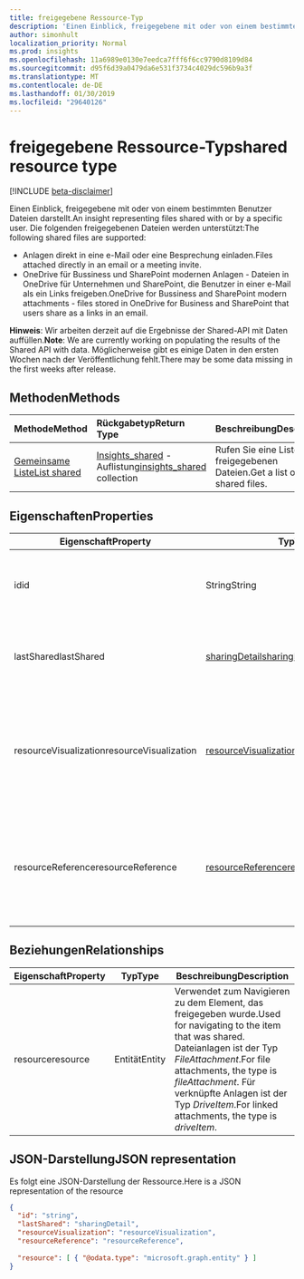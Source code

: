```yaml
---
title: freigegebene Ressource-Typ
description: 'Einen Einblick, freigegebene mit oder von einem bestimmten Benutzer Dateien darstellt. Die folgenden freigegebenen Dateien werden unterstützt:'
author: simonhult
localization_priority: Normal
ms.prod: insights
ms.openlocfilehash: 11a6989e0130e7eedca7fff6f6cc9790d8109d84
ms.sourcegitcommit: d95f6d39a0479da6e531f3734c4029dc596b9a3f
ms.translationtype: MT
ms.contentlocale: de-DE
ms.lasthandoff: 01/30/2019
ms.locfileid: "29640126"
---
```

# <a name="shared-resource-type"></a><span data-ttu-id="d4100-104">freigegebene Ressource-Typ</span><span class="sxs-lookup"><span data-stu-id="d4100-104">shared resource type</span></span>

[!INCLUDE [beta-disclaimer](../../includes/beta-disclaimer.md)]

<span data-ttu-id="d4100-105">Einen Einblick, freigegebene mit oder von einem bestimmten Benutzer Dateien darstellt.</span><span class="sxs-lookup"><span data-stu-id="d4100-105">An insight representing files shared with or by a specific user.</span></span> <span data-ttu-id="d4100-106">Die folgenden freigegebenen Dateien werden unterstützt:</span><span class="sxs-lookup"><span data-stu-id="d4100-106">The following shared files are supported:</span></span>

- <span data-ttu-id="d4100-107">Anlagen direkt in eine e-Mail oder eine Besprechung einladen.</span><span class="sxs-lookup"><span data-stu-id="d4100-107">Files attached directly in an email or a meeting invite.</span></span>
- <span data-ttu-id="d4100-108">OneDrive für Bussiness und SharePoint modernen Anlagen - Dateien in OneDrive für Unternehmen und SharePoint, die Benutzer in einer e-Mail als ein Links freigeben.</span><span class="sxs-lookup"><span data-stu-id="d4100-108">OneDrive for Bussiness and SharePoint modern attachments - files stored in OneDrive for Business and SharePoint that users share as a links in an email.</span></span>

<span data-ttu-id="d4100-109">**Hinweis**: Wir arbeiten derzeit auf die Ergebnisse der Shared-API mit Daten auffüllen.</span><span class="sxs-lookup"><span data-stu-id="d4100-109">**Note**: We are currently working on populating the results of the Shared API with data.</span></span> <span data-ttu-id="d4100-110">Möglicherweise gibt es einige Daten in den ersten Wochen nach der Veröffentlichung fehlt.</span><span class="sxs-lookup"><span data-stu-id="d4100-110">There may be some data missing in the first weeks after release.</span></span>

## <a name="methods"></a><span data-ttu-id="d4100-111">Methoden</span><span class="sxs-lookup"><span data-stu-id="d4100-111">Methods</span></span>

| <span data-ttu-id="d4100-112">Methode</span><span class="sxs-lookup"><span data-stu-id="d4100-112">Method</span></span>       | <span data-ttu-id="d4100-113">Rückgabetyp</span><span class="sxs-lookup"><span data-stu-id="d4100-113">Return Type</span></span>  |<span data-ttu-id="d4100-114">Beschreibung</span><span class="sxs-lookup"><span data-stu-id="d4100-114">Description</span></span>|
|:---------------|:--------|:----------|
|[<span data-ttu-id="d4100-115">Gemeinsame Liste</span><span class="sxs-lookup"><span data-stu-id="d4100-115">List shared</span></span>](../api/insights-list-shared.md) |<span data-ttu-id="d4100-116">[Insights_shared](insights-shared.md) -Auflistung</span><span class="sxs-lookup"><span data-stu-id="d4100-116">[insights_shared](insights-shared.md) collection</span></span>| <span data-ttu-id="d4100-117">Rufen Sie eine Liste der freigegebenen Dateien.</span><span class="sxs-lookup"><span data-stu-id="d4100-117">Get a list of shared files.</span></span>|

## <a name="properties"></a><span data-ttu-id="d4100-118">Eigenschaften</span><span class="sxs-lookup"><span data-stu-id="d4100-118">Properties</span></span>

| <span data-ttu-id="d4100-119">Eigenschaft</span><span class="sxs-lookup"><span data-stu-id="d4100-119">Property</span></span>              | <span data-ttu-id="d4100-120">Typ</span><span class="sxs-lookup"><span data-stu-id="d4100-120">Type</span></span>                      | <span data-ttu-id="d4100-121">Beschreibung</span><span class="sxs-lookup"><span data-stu-id="d4100-121">Description</span></span>  |
| -------------         |---------------            | -------------|
| <span data-ttu-id="d4100-122">id</span><span class="sxs-lookup"><span data-stu-id="d4100-122">id</span></span>                    | <span data-ttu-id="d4100-123">String</span><span class="sxs-lookup"><span data-stu-id="d4100-123">String</span></span>                    | <span data-ttu-id="d4100-124">Eindeutiger Bezeichner der Beziehung.</span><span class="sxs-lookup"><span data-stu-id="d4100-124">Unique identifier of the relationship.</span></span> <span data-ttu-id="d4100-125">Schreibgeschützt.</span><span class="sxs-lookup"><span data-stu-id="d4100-125">Read only.</span></span>        |
| <span data-ttu-id="d4100-126">lastShared</span><span class="sxs-lookup"><span data-stu-id="d4100-126">lastShared</span></span>            | [<span data-ttu-id="d4100-127">sharingDetail</span><span class="sxs-lookup"><span data-stu-id="d4100-127">sharingDetail</span></span>](insights-sharingdetail.md)                | <span data-ttu-id="d4100-128">Informationen zu freigegebenen Elements.</span><span class="sxs-lookup"><span data-stu-id="d4100-128">Details about the shared item.</span></span> <span data-ttu-id="d4100-129">Schreibgeschützt.</span><span class="sxs-lookup"><span data-stu-id="d4100-129">Read only.</span></span>        |
| <span data-ttu-id="d4100-130">resourceVisualization</span><span class="sxs-lookup"><span data-stu-id="d4100-130">resourceVisualization</span></span> | [<span data-ttu-id="d4100-131">resourceVisualization</span><span class="sxs-lookup"><span data-stu-id="d4100-131">resourceVisualization</span></span>](insights-resourcevisualization.md)                | <span data-ttu-id="d4100-132">Eigenschaften, die Sie verwenden können, um das Dokument in Ihre Erfahrung visualisieren.</span><span class="sxs-lookup"><span data-stu-id="d4100-132">Properties that you can use to visualize the document in your experience.</span></span> <span data-ttu-id="d4100-133">Schreibgeschützt</span><span class="sxs-lookup"><span data-stu-id="d4100-133">Read-only</span></span>      |
| <span data-ttu-id="d4100-134">resourceReference</span><span class="sxs-lookup"><span data-stu-id="d4100-134">resourceReference</span></span>     | [<span data-ttu-id="d4100-135">resourceReference</span><span class="sxs-lookup"><span data-stu-id="d4100-135">resourceReference</span></span>](insights-resourcereference.md)                      | <span data-ttu-id="d4100-136">Referenz-Eigenschaften des freigegebenen Dokuments, wie die Url und den Typ des Dokuments.</span><span class="sxs-lookup"><span data-stu-id="d4100-136">Reference properties of the shared document, such as the url and type of the document.</span></span> <span data-ttu-id="d4100-137">Schreibgeschützt</span><span class="sxs-lookup"><span data-stu-id="d4100-137">Read-only</span></span>       |

## <a name="relationships"></a><span data-ttu-id="d4100-138">Beziehungen</span><span class="sxs-lookup"><span data-stu-id="d4100-138">Relationships</span></span>

| <span data-ttu-id="d4100-139">Eigenschaft</span><span class="sxs-lookup"><span data-stu-id="d4100-139">Property</span></span>      | <span data-ttu-id="d4100-140">Typ</span><span class="sxs-lookup"><span data-stu-id="d4100-140">Type</span></span>          | <span data-ttu-id="d4100-141">Beschreibung</span><span class="sxs-lookup"><span data-stu-id="d4100-141">Description</span></span>  |
| ------------- |---------------| -------------|
| <span data-ttu-id="d4100-142">resource</span><span class="sxs-lookup"><span data-stu-id="d4100-142">resource</span></span>      | <span data-ttu-id="d4100-143">Entität</span><span class="sxs-lookup"><span data-stu-id="d4100-143">Entity</span></span>        | <span data-ttu-id="d4100-144">Verwendet zum Navigieren zu dem Element, das freigegeben wurde.</span><span class="sxs-lookup"><span data-stu-id="d4100-144">Used for navigating to the item that was shared.</span></span> <span data-ttu-id="d4100-145">Dateianlagen ist der Typ *FileAttachment*.</span><span class="sxs-lookup"><span data-stu-id="d4100-145">For file attachments, the type is *fileAttachment*.</span></span> <span data-ttu-id="d4100-146">Für verknüpfte Anlagen ist der Typ *DriveItem*.</span><span class="sxs-lookup"><span data-stu-id="d4100-146">For linked attachments, the type is *driveItem*.</span></span> |

## <a name="json-representation"></a><span data-ttu-id="d4100-147">JSON-Darstellung</span><span class="sxs-lookup"><span data-stu-id="d4100-147">JSON representation</span></span>
<span data-ttu-id="d4100-148">Es folgt eine JSON-Darstellung der Ressource.</span><span class="sxs-lookup"><span data-stu-id="d4100-148">Here is a JSON representation of the resource</span></span>

```json
{
  "id": "string",
  "lastShared": "sharingDetail",
  "resourceVisualization": "resourceVisualization",
  "resourceReference": "resourceReference",
  
  "resource": [ { "@odata.type": "microsoft.graph.entity" } ]
}
```
<!--
{
  "type": "#page.annotation",
  "suppressions": [
    "Error: /api-reference/beta/resources/insights-shared.md:\r\n      Exception processing links.\r\n    System.ArgumentException: Link Definition was null. Link text: !INCLUDE [beta-disclaimer](../../includes/beta-disclaimer.md)\r\n      at ApiDoctor.Validation.DocFile.get_LinkDestinations()\r\n      at ApiDoctor.Validation.DocSet.ValidateLinks(Boolean includeWarnings, String[] relativePathForFiles, IssueLogger issues, Boolean requireFilenameCaseMatch, Boolean printOrphanedFiles)"
  ]
}
-->
